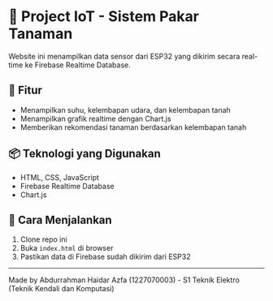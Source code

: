 # 🌱 Project IoT - Sistem Pakar Tanaman

Website ini menampilkan data sensor dari ESP32 yang dikirim secara real-time ke Firebase Realtime Database.

## 🔧 Fitur
- Menampilkan suhu, kelembapan udara, dan kelembapan tanah
- Menampilkan grafik realtime dengan Chart.js
- Memberikan rekomendasi tanaman berdasarkan kelembapan tanah

## 📦 Teknologi yang Digunakan
- HTML, CSS, JavaScript
- Firebase Realtime Database
- Chart.js

## 🚀 Cara Menjalankan
1. Clone repo ini
2. Buka `index.html` di browser
3. Pastikan data di Firebase sudah dikirim dari ESP32

---

Made by Abdurrahman Haidar Azfa (1227070003) - S1 Teknik Elektro (Teknik Kendali dan Komputasi)
